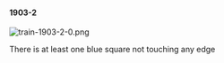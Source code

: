 #### 1903-2
![train-1903-2-0.png](https://github.com/lil-lab/nlvr/raw/master/nlvr/train/images/23/train-1903-2-0.png "train-1903-2-0.png")

There is at least one blue square not touching any edge